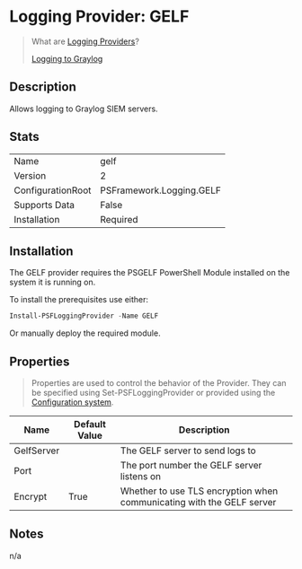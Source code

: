 ﻿# Logging Provider: GELF

> What are [Logging Providers](../basics/logging-providers.md)?
>
> [Logging to Graylog](../loggingto/graylog.md)

## Description

Allows logging to Graylog SIEM servers.

## Stats

|||
|---|---|
|Name|gelf|
|Version|2|
|ConfigurationRoot|PSFramework.Logging.GELF|
|Supports Data|False|
|Installation|Required|

## Installation

The GELF provider requires the PSGELF PowerShell Module installed on the system it is running on.

To install the prerequisites use either:

```powershell
Install-PSFLoggingProvider -Name GELF
```

Or manually deploy the required module.

## Properties

> Properties are used to control the behavior of the Provider.
> They can be specified using Set-PSFLoggingProvider or provided using the [Configuration system](../../Configuration/overview.md).

|Name|Default Value|Description|
|---|---|---|
|GelfServer||The GELF server to send logs to|
|Port||The port number the GELF server listens on|
|Encrypt|True|Whether to use TLS encryption when communicating with the GELF server|

## Notes

n/a
